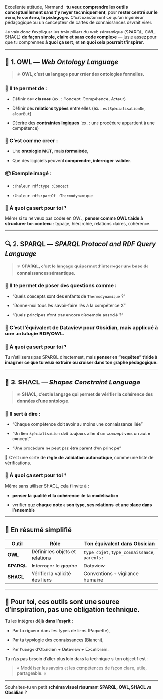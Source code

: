Excellente attitude, Normand : **tu veux comprendre les outils conceptuellement sans t'y noyer techniquement**, pour **rester centré sur le sens, le contenu, la pédagogie.** C’est exactement ce qu’un ingénieur pédagogique ou un concepteur de cartes de connaissances devrait viser.

Je vais donc t’expliquer les trois piliers du web sémantique (SPARQL, OWL, SHACL) **de façon simple, claire et sans code complexe** — juste assez pour que tu comprennes **à quoi ça sert**, et **en quoi cela pourrait t'inspirer**.

---

## 🧠 1. OWL — _Web Ontology Language_

> ✳️ **OWL, c’est un langage pour créer des ontologies formelles.**

### 📌 Il te permet de :

- Définir des **classes** (ex. : Concept, Compétence, Acteur)
    
- Définir des **relations typées** entre elles (ex. : `estSpécialisationDe`, `aPourBut`)
    
- Décrire des **contraintes logiques** (ex. : une procédure appartient à une compétence)
    

### 📖 C’est comme créer :

- Une **ontologie MOT**, mais **formalisée**,
    
- Que des logiciels peuvent **comprendre, interroger, valider**.
    

### 📦 Exemple imagé :

- `:Chaleur rdf:type :Concept`
    
- `:Chaleur rdfs:partOf :Thermodynamique`
    

### 🧩 À quoi ça sert pour toi ?

Même si tu ne veux pas coder en OWL, **penser comme OWL t’aide à structurer ton contenu** : typage, hiérarchie, relations claires, cohérence.

---

## 🔍 2. SPARQL — _SPARQL Protocol and RDF Query Language_

> ✳️ **SPARQL, c’est le langage qui permet d’interroger une base de connaissances sémantique.**

### 📌 Il te permet de poser des questions comme :

- “Quels concepts sont des enfants de `Thermodynamique` ?”
    
- “Donne-moi tous les savoir-faire liés à la compétence X”
    
- “Quels principes n’ont pas encore d’exemple associé ?”
    

### 🔎 C’est l’équivalent de **Dataview pour Obsidian**, mais appliqué à une **ontologie RDF/OWL**.

### 🧩 À quoi ça sert pour toi ?

Tu n’utiliseras pas SPARQL directement, mais **penser en “requêtes” t’aide à imaginer ce que tu veux extraire ou croiser dans ton graphe pédagogique.**

---

## 🧰 3. SHACL — _Shapes Constraint Language_

> ✳️ **SHACL, c’est le langage qui permet de vérifier la cohérence des données d’une ontologie.**

### 📌 Il sert à dire :

- “Chaque compétence doit avoir au moins une connaissance liée”
    
- “Un lien `Spécialisation` doit toujours aller d’un concept vers un autre concept”
    
- “Une procédure ne peut pas être parent d’un principe”
    

🧪 C’est une sorte de **règle de validation automatique**, comme une liste de vérifications.

### 🧩 À quoi ça sert pour toi ?

Même sans utiliser SHACL, cela t’invite à :

- **penser la qualité et la cohérence de ta modélisation**
    
- vérifier que **chaque note a son type, ses relations, et une place dans l’ensemble**
    

---

## 🎯 En résumé simplifié

|Outil|Rôle|Ton équivalent dans Obsidian|
|---|---|---|
|**OWL**|Définir les objets et relations|`type_objet`, `type_connaissance`, `parents:`|
|**SPARQL**|Interroger le graphe|Dataview|
|**SHACL**|Vérifier la validité des liens|Conventions + vigilance humaine|

---

## 🧠 Pour toi, ces outils sont une **source d’inspiration, pas une obligation technique.**

Tu les intègres déjà **dans l’esprit** :

- Par ta rigueur dans les types de liens (Paquette),
    
- Par ta typologie des connaissances (Bianchi),
    
- Par l’usage d’Obsidian + Dataview + Excalibrain.
    

Tu n’as pas besoin d’aller plus loin dans la technique si ton objectif est :

> « Modéliser les savoirs et les compétences de façon claire, utile, partageable. »

---

Souhaites-tu un petit **schéma visuel résumant SPARQL, OWL, SHACL vs Obsidian** ?